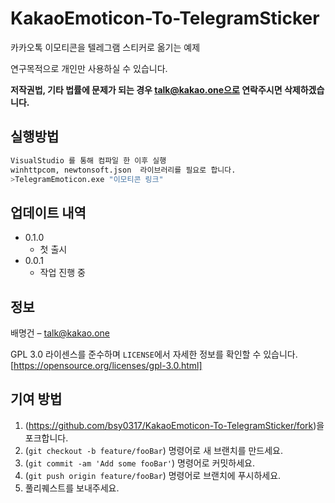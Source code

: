 # KakaoEmoticon-To-TelegramSticker
카카오톡 이모티콘을 텔레그램 스티커로 옮기는 예제

연구목적으로 개인만 사용하실 수 있습니다.

**저작권법, 기타 법률에 문제가 되는 경우 talk@kakao.one으로 연락주시면 삭제하겠습니다.**


## 실행방법
```sh
VisualStudio 를 통해 컴파일 한 이후 실행
winhttpcom, newtonsoft.json  라이브러리를 필요로 합니다.
>TelegramEmoticon.exe "이모티콘 링크"
```

## 업데이트 내역

* 0.1.0
    * 첫 출시
* 0.0.1
    * 작업 진행 중

## 정보

배명건 – talk@kakao.one

GPL 3.0 라이센스를 준수하며 ``LICENSE``에서 자세한 정보를 확인할 수 있습니다.
[https://opensource.org/licenses/gpl-3.0.html]

## 기여 방법

1. (<https://github.com/bsy0317/KakaoEmoticon-To-TelegramSticker/fork>)을 포크합니다.
2. (`git checkout -b feature/fooBar`) 명령어로 새 브랜치를 만드세요.
3. (`git commit -am 'Add some fooBar'`) 명령어로 커밋하세요.
4. (`git push origin feature/fooBar`) 명령어로 브랜치에 푸시하세요. 
5. 풀리퀘스트를 보내주세요.
